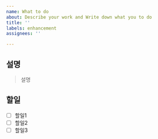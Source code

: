 ```yaml
---
name: What to do
about: Describe your work and Write down what you to do
title: ''
labels: enhancement
assignees: ''

---
```


## 설명
> 설명

## 할일
- [ ] 할일1
- [ ] 할일2
- [ ] 할일3
